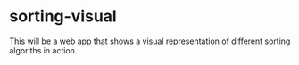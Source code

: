 # sorting-visual

This will be a web app that shows a visual representation of different sorting algoriths in action.